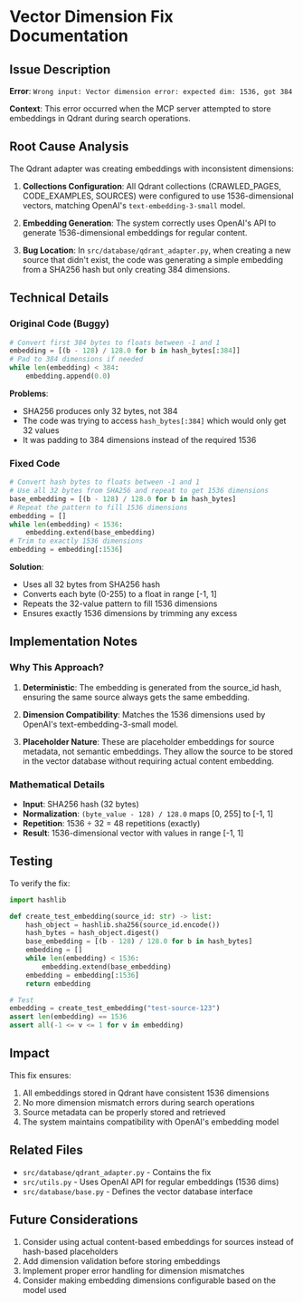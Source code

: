 # Vector Dimension Fix Documentation

## Issue Description

**Error**: `Wrong input: Vector dimension error: expected dim: 1536, got 384`

**Context**: This error occurred when the MCP server attempted to store embeddings in Qdrant during search operations.

## Root Cause Analysis

The Qdrant adapter was creating embeddings with inconsistent dimensions:

1. **Collections Configuration**: All Qdrant collections (CRAWLED_PAGES, CODE_EXAMPLES, SOURCES) were configured to use 1536-dimensional vectors, matching OpenAI's `text-embedding-3-small` model.

2. **Embedding Generation**: The system correctly uses OpenAI's API to generate 1536-dimensional embeddings for regular content.

3. **Bug Location**: In `src/database/qdrant_adapter.py`, when creating a new source that didn't exist, the code was generating a simple embedding from a SHA256 hash but only creating 384 dimensions.

## Technical Details

### Original Code (Buggy)
```python
# Convert first 384 bytes to floats between -1 and 1
embedding = [(b - 128) / 128.0 for b in hash_bytes[:384]]
# Pad to 384 dimensions if needed
while len(embedding) < 384:
    embedding.append(0.0)
```

**Problems**:
- SHA256 produces only 32 bytes, not 384
- The code was trying to access `hash_bytes[:384]` which would only get 32 values
- It was padding to 384 dimensions instead of the required 1536

### Fixed Code
```python
# Convert hash bytes to floats between -1 and 1
# Use all 32 bytes from SHA256 and repeat to get 1536 dimensions
base_embedding = [(b - 128) / 128.0 for b in hash_bytes]
# Repeat the pattern to fill 1536 dimensions
embedding = []
while len(embedding) < 1536:
    embedding.extend(base_embedding)
# Trim to exactly 1536 dimensions
embedding = embedding[:1536]
```

**Solution**:
- Uses all 32 bytes from SHA256 hash
- Converts each byte (0-255) to a float in range [-1, 1]
- Repeats the 32-value pattern to fill 1536 dimensions
- Ensures exactly 1536 dimensions by trimming any excess

## Implementation Notes

### Why This Approach?

1. **Deterministic**: The embedding is generated from the source_id hash, ensuring the same source always gets the same embedding.

2. **Dimension Compatibility**: Matches the 1536 dimensions used by OpenAI's text-embedding-3-small model.

3. **Placeholder Nature**: These are placeholder embeddings for source metadata, not semantic embeddings. They allow the source to be stored in the vector database without requiring actual content embedding.

### Mathematical Details

- **Input**: SHA256 hash (32 bytes)
- **Normalization**: `(byte_value - 128) / 128.0` maps [0, 255] to [-1, 1]
- **Repetition**: 1536 ÷ 32 = 48 repetitions (exactly)
- **Result**: 1536-dimensional vector with values in range [-1, 1]

## Testing

To verify the fix:

```python
import hashlib

def create_test_embedding(source_id: str) -> list:
    hash_object = hashlib.sha256(source_id.encode())
    hash_bytes = hash_object.digest()
    base_embedding = [(b - 128) / 128.0 for b in hash_bytes]
    embedding = []
    while len(embedding) < 1536:
        embedding.extend(base_embedding)
    embedding = embedding[:1536]
    return embedding

# Test
embedding = create_test_embedding("test-source-123")
assert len(embedding) == 1536
assert all(-1 <= v <= 1 for v in embedding)
```

## Impact

This fix ensures:
1. All embeddings stored in Qdrant have consistent 1536 dimensions
2. No more dimension mismatch errors during search operations
3. Source metadata can be properly stored and retrieved
4. The system maintains compatibility with OpenAI's embedding model

## Related Files

- `src/database/qdrant_adapter.py` - Contains the fix
- `src/utils.py` - Uses OpenAI API for regular embeddings (1536 dims)
- `src/database/base.py` - Defines the vector database interface

## Future Considerations

1. Consider using actual content-based embeddings for sources instead of hash-based placeholders
2. Add dimension validation before storing embeddings
3. Implement proper error handling for dimension mismatches
4. Consider making embedding dimensions configurable based on the model used
